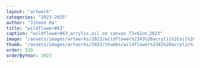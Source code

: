 ```yaml
---
layout: "artwork"
categories: "2023-2025"
author: "Jihoon Ha"
title: "wildflower#43"
caption: "wildflower#43_acrylic,oil on canvas_73×61㎝_2023"
image: "/assets/images/artworks/2023/wildflower%2343%20acrylic%2Coil%20on%20canvas%2073x61cm%202023.jpg"
thumb: "/assets/images/artworks/2023/thumbs/wildflower%2343%20acrylic%2Coil%20on%20canvas%2073x61cm%202023.jpg"
order: 320
orderByYear: 2023
---
```

